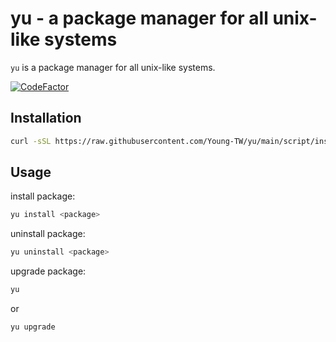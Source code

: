 # yu - a package manager for all unix-like systems

`yu` is a package manager for all unix-like systems.

[![CodeFactor](https://www.codefactor.io/repository/github/young-tw/yu/badge)](https://www.codefactor.io/repository/github/young-tw/yu)

## Installation

```bash
curl -sSL https://raw.githubusercontent.com/Young-TW/yu/main/script/install.sh | bash
```

## Usage

install package:

```bash
yu install <package>
```

uninstall package:

```bash
yu uninstall <package>
```

upgrade package:

```bash
yu
```

or

```bash
yu upgrade
```
